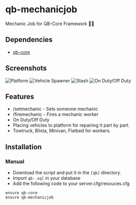# qb-mechanicjob
Mechanic Job for QB-Core Framework :mechanic:

## Dependencies
- [qb-core](https://github.com/Qbox-project/qb-core)

## Screenshots
![Platform](https://imgur.com/KzmXIaY.png)
![Vehicle Spawner](https://imgur.com/bDYiFoG.png)
![Stash](https://imgur.com/8fvy9FA.png)
![On Duty/Off Duty](https://i.imgur.com/CM34EsL.png)

## Features
- /setmechanic - Sets someone mechanic
- /firemechanic - Fires a mechanic worker
- On Duty/Off Duty
- Placing vehicles to platform for repairing it part by part.
- Towtruck, Blista, Minivan, Flatbed for workers.

## Installation
### Manual
- Download the script and put it in the `[qb]` directory.
- Import `qb-.sql` in your database
- Add the following code to your server.cfg/resouces.cfg
```
ensure qb-core
ensure qb-mechanicjob
```